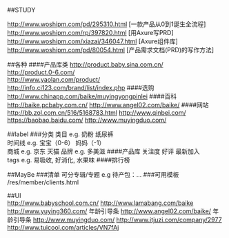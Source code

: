 ##STUDY
  
http://www.woshipm.com/pd/295310.html [一款产品从0到1诞生全流程]  
http://www.woshipm.com/rp/397820.html [用Axure写PRD]  
http://www.woshipm.com/xiazai/346047.html [Axure组件库]  
http://www.woshipm.com/pd/80054.html [产品需求文档(PRD)的写作方法]

##各种
####产品库类
http://product.baby.sina.com.cn/  
http://product.0-6.com/  
http://www.yaolan.com/product/  
http://info.ci123.com/brand/list/index.php 
####选购
http://www.chinapp.com/baike/muyingyongpinlei 
####百科 
http://baike.pcbaby.com.cn/ 
http://www.angel02.com/baike/ 
####网站
http://bb.zol.com.cn/516/5168783.html 
http://www.qinbei.com/ 
https://baobao.baidu.com/ 
http://www.muyingduo.com/

##label
###分类
类目 e.g. 奶粉 纸尿裤  
时间线 e.g. 宝宝（0-6） 妈妈（-1）  
商城 e.g. 京东 天猫
品牌 e.g. 多美滋
####产品库
关注度 好评 最新加入  
tags e.g. 易吸收, 好消化, 水果味
####排行榜 


##MayBe
###清单
可分专辑/专题 e.g 待产包：...
###可用模板
/res/member/clients.html


##UI  
http://www.babyschool.com.cn/ 
http://www.lamabang.com/baike 
http://www.yuying360.com/ 年龄引导条 
http://www.angel02.com/baike/ 年龄引导条 
http://www.muyingduo.com/ 
http://www.itjuzi.com/company/2977  
http://www.tuicool.com/articles/VN7fAj
